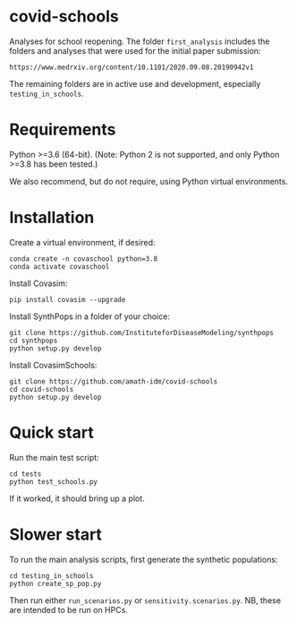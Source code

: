 # covid-schools

Analyses for school reopening. The folder `first_analysis` includes the folders and analyses that were used for the initial paper submission:

    https://www.medrxiv.org/content/10.1101/2020.09.08.20190942v1

The remaining folders are in active use and development, especially `testing_in_schools`.


Requirements
============

Python >=3.6 (64-bit). (Note: Python 2 is not supported, and only Python >=3.8 has been tested.)

We also recommend, but do not require, using Python virtual environments.


Installation
============

Create a virtual environment, if desired:

```
conda create -n covaschool python=3.8
conda activate covaschool
```


Install Covasim:

```
pip install covasim --upgrade
```

Install SynthPops in a folder of your choice:

```
git clone https://github.com/InstituteforDiseaseModeling/synthpops
cd synthpops
python setup.py develop
```

Install CovasimSchools:

```
git clone https://github.com/amath-idm/covid-schools
cd covid-schools
python setup.py develop
```


Quick start
===========

Run the main test script:

```
cd tests
python test_schools.py
```

If it worked, it should bring up a plot.


Slower start
============

To run the main analysis scripts, first generate the synthetic populations:

```
cd testing_in_schools
python create_sp_pop.py
```

Then run either `run_scenarios.py` or `sensitivity.scenarios.py`. NB, these are intended to be run on HPCs.